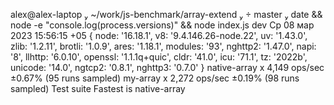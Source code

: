 alex@alex-laptop  ~/work/js-benchmark/array-extend   master  date && node -e "console.log(process.versions)" && node index.js dev
Ср 08 мар 2023 15:56:15 +05
{
node: '16.18.1',
v8: '9.4.146.26-node.22',
uv: '1.43.0',
zlib: '1.2.11',
brotli: '1.0.9',
ares: '1.18.1',
modules: '93',
nghttp2: '1.47.0',
napi: '8',
llhttp: '6.0.10',
openssl: '1.1.1q+quic',
cldr: '41.0',
icu: '71.1',
tz: '2022b',
unicode: '14.0',
ngtcp2: '0.8.1',
nghttp3: '0.7.0'
}
native-array x 4,149 ops/sec ±0.67% (95 runs sampled)
my-array x 2,272 ops/sec ±0.19% (98 runs sampled)
Test suite Fastest is native-array
